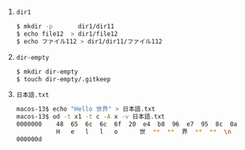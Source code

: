 1. `dir1`

    ```sh
    $ mkdir -p       dir1/dir11
    $ echo file12  > dir1/file12
    $ echo ファイル112 > dir1/dir11/ファイル112
    ```

1. `dir-empty`

    ```sh
    $ mkdir dir-empty
    $ touch dir-empty/.gitkeep
    ```

1. `日本語.txt`
    
    ```sh
    macos-13$ echo "Hello 世界" > 日本語.txt
    macos-13$ od -t x1 -t c -A x -v 日本語.txt 
    0000000    48  65  6c  6c  6f  20  e4  b8  96  e7  95  8c  0a            
               H   e   l   l   o      世  **  **  界  **  **  \n            
    000000d
    
    ```
